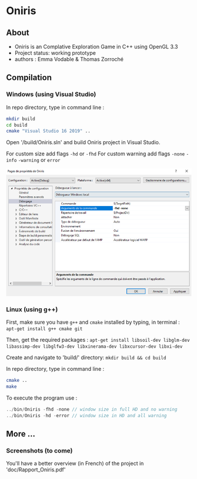 # Oniris

## About

* Oniris is an Complative Exploration Game in C++ using OpenGL 3.3
* Project status: working prototype
* authors : Emma Vodable & Thomas Zorroché

## Compilation

### Windows (using Visual Studio)

In repo directory, type in command line : 
``` bash
mkdir build
cd build
cmake "Visual Studio 16 2019" ..
```

Open '/build/Oniris.sln' and build Oniris project in Visual Studio.

For custom size add flags `-hd` or `-fhd`
For custom warning add flags `-none` `-info` `-warning` or `error` 

![how to use flag in VS](doc/flagsVS.png)

### Linux (using g++)

First, make sure you have `g++` and `cmake`  installed by typing, in terminal : 
``` apt-get install g++ cmake git ```

Then, get the required packages : 
``` apt-get install libsoil-dev libglm-dev libassimp-dev libglfw3-dev libxinerama-dev libxcursor-dev libxi-dev  ```

Create and navigate to 'build/' directory:
```mkdir build && cd build```

In repo directory, type in command line : 
``` bash
cmake ..
make 
```

To execute the program use :
``` cpp
../bin/Oniris -fhd -none // window size in full HD and no warning
../bin/Oniris -hd -error // window size in HD and all warning
```

## More ...

### Screenshots (to come)

You'll have a better overview (in French) of the project in 'doc/Rapport_Oniris.pdf' 